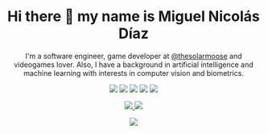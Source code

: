 <h1 align="center">
  Hi there 👋 my name is Miguel Nicolás Díaz
</h1>

<p align="center">
  I'm a software engineer, game developer at <a href="https://twitter.com/thesolarmoose">@thesolarmoose</a> and videogames lover. Also, I have a background in artificial intelligence and machine learning with interests in computer vision and biometrics.
</p>
  
<p align="center">
  <a href="https://github.com/mnicolas94"><img src="https://komarev.com/ghpvc/?username=mnicolas94&label=Views&color=lightgrey&style=flat"/></a>
  <a href="https://twitter.com/MiguelCokTSM"><img src="https://img.shields.io/twitter/follow/MiguelCokTSM?style=social"/></a>
  <a href="https://github.com/mnicolas94"><img src="https://img.shields.io/github/followers/mnicolas94?label=follow&style=social"/></a>
  <a href="https://profile.codersrank.io/user/mnicolas94"><img src="https://img.shields.io/badge/CodersRank-67A4AC?style=flat&logo=CodersRank&logoColor=white"/></a>
  <a href="https://user-badge.committers.top/cuba_private/mnicolas94"><img src="https://user-badge.committers.top/cuba_private/mnicolas94.svg"/></a>
</p>

<div align="center">
  <a href="https://github.com/anuraghazra/github-readme-stats">
    <img src="https://github-readme-stats.vercel.app/api?username=mnicolas94&count_private=true&theme=github_dark&bg_color=181818&hide_border=true&show_icons=true&custom_title=Github%20stats"/>
  </a>
  <a href="https://github.com/anuraghazra/github-readme-stats">
    <img src="https://github-readme-stats.vercel.app/api/top-langs/?username=mnicolas94&hide=ShaderLab,HLSL&layout=compact&theme=github_dark&bg_color=181818&hide_border=true"/>
  </a>
</div>

<p align="center">
  <a href="https://github.com/Ashutosh00710/github-readme-activity-graph">
    <img src="https://github-readme-activity-graph.vercel.app/graph?username=mnicolas94&bg_color=181818&color=58A6FF&line=C3D1D9&point=1F6FEB&hide_border=true&custom_title=GitHub%20Commits%20Graph"/>
  </a>
</p>

<!--
**mnicolas94/mnicolas94** is a ✨ _special_ ✨ repository because its `README.md` (this file) appears on your GitHub profile.

<p align="center">
  <img src="https://github-readme-streak-stats.herokuapp.com/?user=mnicolas94&stroke=eeeeee&background=181824&ring=eeeeee&fire=eeeeee&currStreakNum=eeeeee&currStreakLabel=eeeeee&sideNums=eeeeee&sideLabels=eeeeee&dates=eeeeee&hide_border=true"/>
</p>

<p align="center">
  <img src="https://github-profile-trophy.vercel.app/?username=mnicolas94&theme=darkhub"/>
</p>

Here are some ideas to get you started:

- 🔭 I’m currently working on ...
- 🌱 I’m currently learning ...
- 👯 I’m looking to collaborate on ...
- 🤔 I’m looking for help with ...
- 💬 Ask me about ...
- 📫 How to reach me: ...
- 😄 Pronouns: ...
- ⚡ Fun fact: ...
-->
